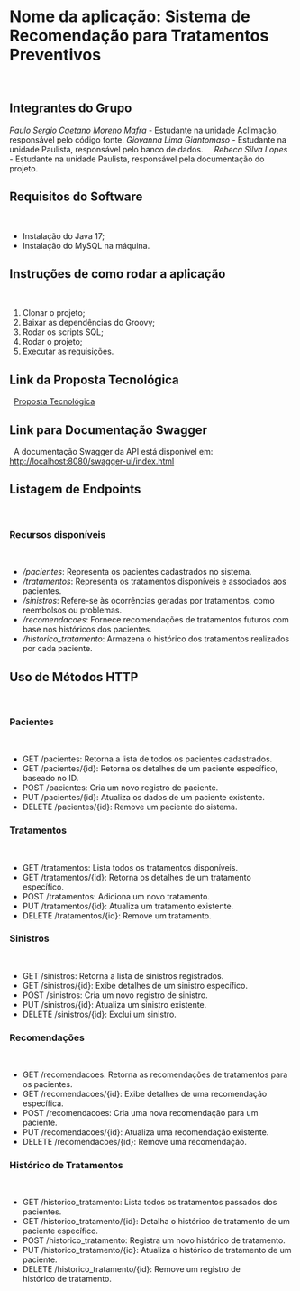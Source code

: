 # Nome da aplicação: Sistema de Recomendação para Tratamentos Preventivos
 
## Integrantes do Grupo

*Paulo Sergio Caetano Moreno Mafra* - Estudante na unidade Aclimação, responsável pelo código fonte.
*Giovanna Lima Giantomaso* - Estudante na unidade Paulista, responsável pelo banco de dados.    
*Rebeca Silva Lopes* - Estudante na unidade Paulista, responsável pela documentação do projeto.
 
## Requisitos do Software
 
- Instalação do Java 17;
- Instalação do MySQL na máquina.
 
## Instruções de como rodar a aplicação
 
1. Clonar o projeto;
2. Baixar as dependências do Groovy;
3. Rodar os scripts SQL;
4. Rodar o projeto;
5. Executar as requisições.
 
## Link da Proposta Tecnológica
 
[Proposta Tecnológica](https://youtu.be/O7DQT36o9Ck?si=cFJRVk0jR93B9SF7)
 
## Link para Documentação Swagger
 
A documentação Swagger da API está disponível em: [http://localhost:8080/swagger-ui/index.html](http://localhost:8080/swagger-ui/index.html)
 
## Listagem de Endpoints
 
### Recursos disponíveis
 
- */pacientes*: Representa os pacientes cadastrados no sistema.
- */tratamentos*: Representa os tratamentos disponíveis e associados aos pacientes.
- */sinistros*: Refere-se às ocorrências geradas por tratamentos, como reembolsos ou problemas.
- */recomendacoes*: Fornece recomendações de tratamentos futuros com base nos históricos dos pacientes.
- */historico_tratamento*: Armazena o histórico dos tratamentos realizados por cada paciente.
 
## Uso de Métodos HTTP
 
### Pacientes
 
- GET /pacientes: Retorna a lista de todos os pacientes cadastrados.
- GET /pacientes/{id}: Retorna os detalhes de um paciente específico, baseado no ID.
- POST /pacientes: Cria um novo registro de paciente.
- PUT /pacientes/{id}: Atualiza os dados de um paciente existente.
- DELETE /pacientes/{id}: Remove um paciente do sistema.
 
### Tratamentos
 
- GET /tratamentos: Lista todos os tratamentos disponíveis.
- GET /tratamentos/{id}: Retorna os detalhes de um tratamento específico.
- POST /tratamentos: Adiciona um novo tratamento.
- PUT /tratamentos/{id}: Atualiza um tratamento existente.
- DELETE /tratamentos/{id}: Remove um tratamento.
 
### Sinistros
 
- GET /sinistros: Retorna a lista de sinistros registrados.
- GET /sinistros/{id}: Exibe detalhes de um sinistro específico.
- POST /sinistros: Cria um novo registro de sinistro.
- PUT /sinistros/{id}: Atualiza um sinistro existente.
- DELETE /sinistros/{id}: Exclui um sinistro.
 
### Recomendações
 
- GET /recomendacoes: Retorna as recomendações de tratamentos para os pacientes.
- GET /recomendacoes/{id}: Exibe detalhes de uma recomendação específica.
- POST /recomendacoes: Cria uma nova recomendação para um paciente.
- PUT /recomendacoes/{id}: Atualiza uma recomendação existente.
- DELETE /recomendacoes/{id}: Remove uma recomendação.
 
### Histórico de Tratamentos
 
- GET /historico_tratamento: Lista todos os tratamentos passados dos pacientes.
- GET /historico_tratamento/{id}: Detalha o histórico de tratamento de um paciente específico.
- POST /historico_tratamento: Registra um novo histórico de tratamento.
- PUT /historico_tratamento/{id}: Atualiza o histórico de tratamento de um paciente.
- DELETE /historico_tratamento/{id}: Remove um registro de histórico de tratamento.
